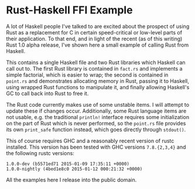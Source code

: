 # Rust-Haskell FFI Example

A lot of Haskell people I've talked to are excited about the prospect of
using Rust as a replacement for C in certain speed-critical or low-level
parts of their application. To that end, and in light of the recent
(as of this writing) Rust 1.0 alpha release, I've shown here a small
example of calling Rust from Haskell.

This contains a single Haskell file and two Rust libraries which Haskell
can call out to.
The first Rust library is contained in `fact.rs` and implements a simple
factorial, which is easier to wrap; the second is contained in `point.rs`
and demonstrates allocating memory in Rust, passing it to Haskell, using
wrapped Rust functions to manipulate it, and finally allowing Haskell's
GC to call back into Rust to free it.

The Rust code  currently makes use of some unstable items. I will attempt
to update these if changes occur. Additionally, some Rust language items
are not usable, e.g. the traditional `println!` interface requires some
initialization on the part of Rust which is never performed, so the
`point.rs` file provides its own `print_safe` function instead, which
goes directly through `stdout()`.

This of course requires GHC and a reasonably recent version of rustc
installed. This version has been tested with GHC versions `7.8.{2,3,4}`
and the following rustc versions:

    1.0.0-dev (b5571ed71 2015-01-09 17:35:11 +0000)
    1.0.0-nightly (4bed1e8c0 2015-01-12 000:21:32 +0000)

All the examples here I release into the public domain.
